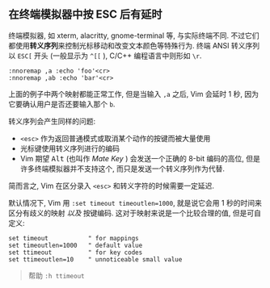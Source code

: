 ## 在终端模拟器中按 ESC 后有延时

终端模拟器, 如 xterm, alacritty, gnome-terminal 等, 与实际终端不同. 不过它们都使用**转义序列**来控制光标移动和改变文本颜色等特殊行为. 终端 ANSI 转义序列以 `ESC[` 开头 (一般显示为 `^[[` ), C/C++ 编程语言中则形如 `\r`.

```vim
:nnoremap ,a :echo 'foo'<cr>
:nnoremap ,ab :echo 'bar'<cr>
```

上面的例子中两个映射都能正常工作, 但是当输入 `,a` 之后, Vim 会延时 1 秒, 因为它要确认用户是否还要输入那个 `b`.

转义序列会产生同样的问题: 

- `<esc>` 作为返回普通模式或取消某个动作的按键而被大量使用
- 光标键使用转义序列进行的编码
- Vim 期望 <kbd>Alt</kbd> (也叫作 _Mate Key_ ) 会发送一个正确的 8-bit 编码的高位, 但是许多终端模拟器并不支持这个, 而只是发送一个转义序列作为代替.

简而言之, Vim 在区分录入 `<esc>` 和转义字符的时候需要一定延迟.

默认情况下, Vim 用 `:set timeout timeoutlen=1000`, 就是说它会用 1 秒的时间来区分有歧义的映射 _以及_ 按键编码. 这对于映射来说是一个比较合理的值, 但是可自定义:

```vim
set timeout           " for mappings
set timeoutlen=1000   " default value
set ttimeout          " for key codes
set ttimeoutlen=10    " unnoticeable small value
```

> 帮助 `:h ttimeout`